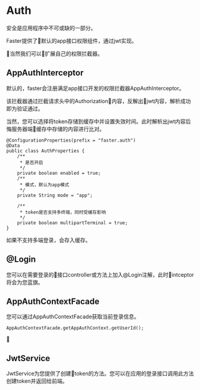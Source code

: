 # Auth

安全是应用程序中不可或缺的一部分。

Faster提供了默认的app接口权限组件，通过jwt实现。

当然我们可以扩展自己的权限拦截器。


## AppAuthInterceptor

默认的，faster会注册满足app接口开发的权限拦截器AppAuthInterceptor。

该拦截器通过拦截请求头中的Authorization内容，反解出jwt内容，解析成功即为验证通过。

当然，您可以选择将token存储到缓存中并设置失效时间。此时解析出jwt内容后悔服务器端缓存中存储的内容进行比对。

```
@ConfigurationProperties(prefix = "faster.auth")
@Data
public class AuthProperties {
    /**
     * 是否开启
     */
    private boolean enabled = true;
    /**
     * 模式，默认为app模式
     */
    private String mode = "app";

    /**
     * token是否支持多终端，同时受缓存影响
     */
    private boolean multipartTerminal = true;
}
```

如果不支持多端登录，会存入缓存。

## @Login

您可以在需要登录的接口controller或方法上加入@Login注解，此时intceptor将会为您蓝旗。

## AppAuthContextFacade

您可以通过AppAuthContextFacade获取当前登录信息。

```
AppAuthContextFacade.getAppAuthContext.getUserId();
```


## JwtService

JwtService为您提供了创建token的方法。您可以在应用的登录接口调用此方法创建token并返回给前端。
